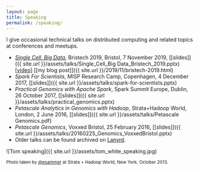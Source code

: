 ```yaml
---
layout: page
title: Speaking
permalink: /speaking/
---
```


I give occasional technical talks on distributed computing and related topics at conferences and meetups.

* [_Single Cell. Big Data_](https://2019.bris.tech/tom-white), Bristech 2019, Bristol, 7 November 2019, [[slides]]({{ site.url }}/assets/talks/Single_Cell_Big Data_Bristech_2019.pptx) [[video]](https://2019.bris.tech/tom-white) [[my blog post]]({{ site.url }}/2019/11/bristech-2019.html)
* _Spark For Scientists_, MISP Research Camp, Copenhagen, 4 December 2017, [[slides]]({{ site.url }}/assets/talks/spark-for-scientists.pptx)
* _Practical Genomics with Apache Spark_, Spark Summit Europe, Dublin, 26 October 2017, [[slides]]({{ site.url }}/assets/talks/practical_genomics.pptx)
* _Petascale Analytics in Genomics with Hadoop_, Strata+Hadoop World, London, 2 June 2016, [[slides]]({{ site.url }}/assets/talks/Petascale Genomics.pdf)
* _Petascale Genomics_, Voxxed Bristol, 25 February 2016, [[slides]]({{ site.url }}/assets/talks/20160225_Genomics_VoxxedBristol.pptx)
* Older talks can be found archived on [Lanyrd](https://web.archive.org/web/20160630085236/http://lanyrd.com/profile/tom_e_white/sessions/).

![Tom speaking]({{ site.url }}/assets/tom_white_speaking.jpg)

<sub>Photo taken by [@esammer](https://twitter.com/esammer/status/394829568185753600/photo/1) at Strata + Hadoop World, New York, October 2013.</sub>

